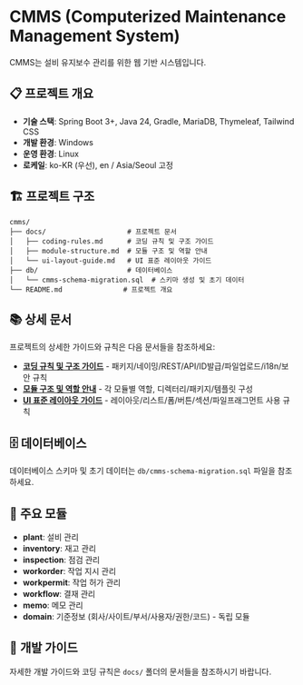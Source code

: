 # CMMS (Computerized Maintenance Management System)

CMMS는 설비 유지보수 관리를 위한 웹 기반 시스템입니다.

## 📋 프로젝트 개요

- **기술 스택**: Spring Boot 3+, Java 24, Gradle, MariaDB, Thymeleaf, Tailwind CSS
- **개발 환경**: Windows
- **운영 환경**: Linux
- **로케일**: ko-KR (우선), en / Asia/Seoul 고정

## 🏗️ 프로젝트 구조

```
cmms/
├── docs/                    # 프로젝트 문서
│   ├── coding-rules.md      # 코딩 규칙 및 구조 가이드
│   ├── module-structure.md  # 모듈 구조 및 역할 안내
│   └── ui-layout-guide.md   # UI 표준 레이아웃 가이드
├── db/                      # 데이터베이스
│   └── cmms-schema-migration.sql  # 스키마 생성 및 초기 데이터
└── README.md               # 프로젝트 개요
```

## 📚 상세 문서

프로젝트의 상세한 가이드와 규칙은 다음 문서들을 참조하세요:

- **[코딩 규칙 및 구조 가이드](docs/coding-rules.md)** - 패키지/네이밍/REST/API/ID발급/파일업로드/i18n/보안 규칙
- **[모듈 구조 및 역할 안내](docs/module-structure.md)** - 각 모듈별 역할, 디렉터리/패키지/템플릿 구성
- **[UI 표준 레이아웃 가이드](docs/ui-layout-guide.md)** - 레이아웃/리스트/폼/버튼/섹션/파일프래그먼트 사용 규칙

## 🗄️ 데이터베이스

데이터베이스 스키마 및 초기 데이터는 `db/cmms-schema-migration.sql` 파일을 참조하세요.

## 🔧 주요 모듈

- **plant**: 설비 관리
- **inventory**: 재고 관리  
- **inspection**: 점검 관리
- **workorder**: 작업 지시 관리
- **workpermit**: 작업 허가 관리
- **workflow**: 결재 관리
- **memo**: 메모 관리
- **domain**: 기준정보 (회사/사이트/부서/사용자/권한/코드) - 독립 모듈

## 📝 개발 가이드

자세한 개발 가이드와 코딩 규칙은 `docs/` 폴더의 문서들을 참조하시기 바랍니다. 
